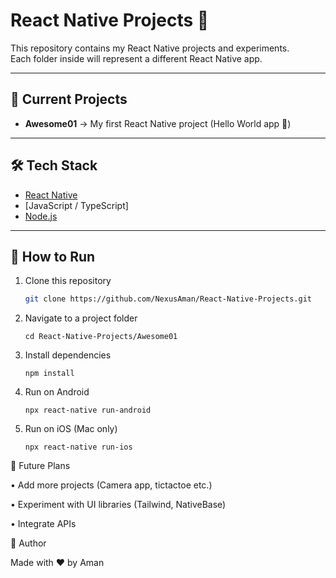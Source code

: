 # React Native Projects 🚀

This repository contains my React Native projects and experiments.  
Each folder inside will represent a different React Native app.

---

## 📂 Current Projects
- **Awesome01** → My first React Native project (Hello World app 🎉)

---

## 🛠️ Tech Stack
- [React Native](https://reactnative.dev/)  
- [JavaScript / TypeScript]  
- [Node.js](https://nodejs.org/)  

---

## 🚀 How to Run
1. Clone this repository  
   ```bash
   git clone https://github.com/NexusAman/React-Native-Projects.git
2. Navigate to a project folder

       cd React-Native-Projects/Awesome01

3. Install dependencies

       npm install

4. Run on Android

       npx react-native run-android

5. Run on iOS (Mac only)

       npx react-native run-ios

🌟 Future Plans

  • Add more projects (Camera app, tictactoe etc.)

  • Experiment with UI libraries (Tailwind, NativeBase)

  • Integrate APIs

📌 Author

Made with ❤️ by Aman



